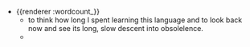 - {{renderer :wordcount_}}
	- to think how long I spent learning this language and to look back now and see its long, slow descent into obsolelence.
	-